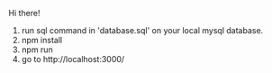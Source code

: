 Hi there!

1. run sql command in 'database.sql' on your local mysql database.
2. npm install
3. npm run
4. go to http://localhost:3000/
